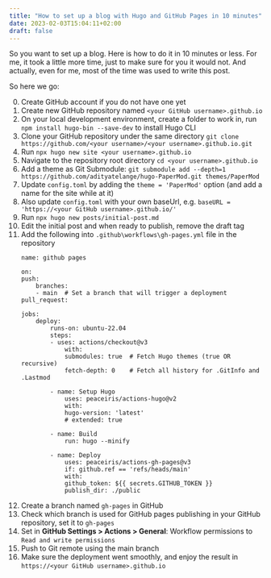 ```yaml
---
title: "How to set up a blog with Hugo and GitHub Pages in 10 minutes"
date: 2023-02-03T15:04:11+02:00
draft: false
---
```


So you want to set up a blog. Here is how to do it in 10 minutes or less. For me, it took a little more time, just to make sure for you it would not. And actually, even for me, most of the time was used to write this post.

So here we go:

0. Create GitHub account if you do not have one yet
1. Create new GitHub repository named `<your GitHub username>.github.io`
2. On your local development environment, create a folder to work in, run `npm install hugo-bin --save-dev` to install Hugo CLI
3. Clone your GitHub repository under the same directory `git clone https://github.com/<your username>/<your username>.github.io.git`
4. Run `npx hugo new site <your username>.github.io`
5. Navigate to the repository root directory `cd <your username>.github.io`
6. Add a theme as Git Submodule: `git submodule add --depth=1 https://github.com/adityatelange/hugo-PaperMod.git themes/PaperMod`
7. Update `config.toml` by adding the `theme = 'PaperMod'` option (and add a name for the site while at it)
8. Also update `config.toml` with your own baseUrl, e.g. `baseURL = 'https://<your GitHub username>.github.io/'`
9. Run `npx hugo new posts/initial-post.md`
10. Edit the initial post and when ready to publish, remove the draft tag
11. Add the following into `.github\workflows\gh-pages.yml` file in the repository
    ```
    name: github pages

    on:
    push:
        branches:
        - main  # Set a branch that will trigger a deployment
    pull_request:

    jobs:
        deploy:
            runs-on: ubuntu-22.04
            steps:
            - uses: actions/checkout@v3
                with:
                submodules: true  # Fetch Hugo themes (true OR recursive)
                fetch-depth: 0    # Fetch all history for .GitInfo and .Lastmod

            - name: Setup Hugo
                uses: peaceiris/actions-hugo@v2
                with:
                hugo-version: 'latest'
                # extended: true

            - name: Build
                run: hugo --minify

            - name: Deploy
                uses: peaceiris/actions-gh-pages@v3
                if: github.ref == 'refs/heads/main'
                with:
                github_token: ${{ secrets.GITHUB_TOKEN }}
                publish_dir: ./public
    ```
11. Create a branch named `gh-pages` in GitHub
12. Check which branch is used for GitHub pages publishing in your GitHub repository, set it to `gh-pages`
13. Set in **GitHub Settings > Actions > General**: Workflow permissions to `Read and write permissions`
14. Push to Git remote using the main branch
15. Make sure the deployment went smoothly, and enjoy the result in `https://<your GitHub username>.github.io`